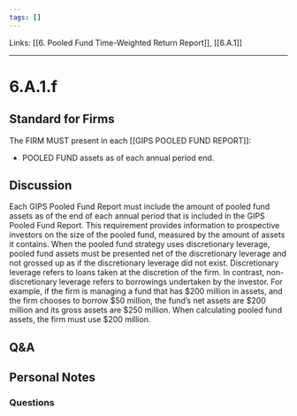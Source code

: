 ```yaml
---
tags: []
---
```

Links: [[6. Pooled Fund Time-Weighted Return Report]], [[6.A.1]]
___
# 6.A.1.f
## Standard for Firms
The FIRM MUST present in each [[GIPS POOLED FUND REPORT]]:
- POOLED FUND assets as of each annual period end.
## Discussion
Each GIPS Pooled Fund Report must include the amount of pooled fund assets as of the end of each annual period that is included in the GIPS Pooled Fund Report. This requirement provides information to prospective investors on the size of the pooled fund, measured by the amount of assets it contains. When the pooled fund strategy uses discretionary leverage, pooled fund assets must be presented net of the discretionary leverage and not grossed up as if the discretionary leverage did not exist. Discretionary leverage refers to loans taken at the discretion of the firm. In contrast, non-discretionary leverage refers to borrowings undertaken by the investor. For example, if the firm is managing a fund that has $200 million in assets, and the firm chooses to borrow $50 million, the fund’s net assets are $200 million and its gross assets are $250 million. When calculating pooled fund assets, the firm must use $200 million.
## Q&A

## Personal Notes

### Questions